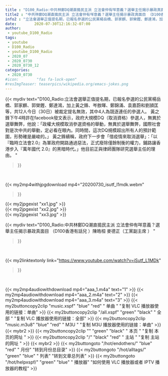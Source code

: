 ```yaml
---
title : "D100_Radio:中共林鄭DQ潮直搗民主派 立法會仲有咩意義？選舉主任揭示暴政真面目 （D100香港有話兒 ）陳皓桓  麥德正（工黨副主席 ） "
title2 : "中共林鄭DQ潮直搗民主派 立法會仲有咩意義？選舉主任揭示暴政真面目 （D100香港有話兒 ）陳皓桓  麥德正（工黨副主席 ） "
info2 : "立法會選舉正值提名期，已報名參選的公民黨楊岳橋、郭家麒、郭榮鏗、鄭達鴻，加上黃之鋒、岑敖暉、鄭錦滿、袁嘉蔚和劉頴匡等，共12人今日（30日）被裁定提名無效，其中4人為競逐連任的參選人。  黃之鋒下午4時許在facebook發文表示，政府大規模DQ（取消資格）參選人，無異於選舉舞弊，他說：「政權大規模取消參選資格的舉動，無異於選舉舞弊，國際社會對是次中共的舉動，定必看在眼內。同時間，這次DQ規模超出所有人的預計範圍，形勢確是嚴峻的。」  黃之鋒續稱，政府下一步會「借疫情來取消選舉」：「以『臨時立法會2.0』為軍政府開路通過惡法，正式廢除僅餘制衡的權力，鋪路讓香港步入『萬年國代 2.0』的黑暗時代。」他目前正與律師團隊研究選舉主任的理由。 "
date:        2020-07-30T12:16:32-07:00
author:
 - youtube_D100_Radio
tags:
 - youtube
 - D100_Radio
 - youtube_D100_Radio
 - 2020_07
 - 2020_0730
 - 2020_0730_12
categories:
 - 2020_0730
#icon:        "fas fa-lock-open"
#resImgTeaser: teaserpics/wikipedia.org/emacs-jokes.png
---
```


{{< mydiv text="D100_Radio:立法會選舉正值提名期，已報名參選的公民黨楊岳橋、郭家麒、郭榮鏗、鄭達鴻，加上黃之鋒、岑敖暉、鄭錦滿、袁嘉蔚和劉頴匡等，共12人今日（30日）被裁定提名無效，其中4人為競逐連任的參選人。  黃之鋒下午4時許在facebook發文表示，政府大規模DQ（取消資格）參選人，無異於選舉舞弊，他說：「政權大規模取消參選資格的舉動，無異於選舉舞弊，國際社會對是次中共的舉動，定必看在眼內。同時間，這次DQ規模超出所有人的預計範圍，形勢確是嚴峻的。」  黃之鋒續稱，政府下一步會「借疫情來取消選舉」：「以『臨時立法會2.0』為軍政府開路通過惡法，正式廢除僅餘制衡的權力，鋪路讓香港步入『萬年國代 2.0』的黑暗時代。」他目前正與律師團隊研究選舉主任的理由。 "
>}}
<br>


{{< my2mp4withjpgdownload mp4="20200730_isutf_l1mdk.webm"
>}}

{{< my2jpgexist "xx1.jpg" >}}<br>
{{< my2jpgexist "xx2.jpg" >}}<br>
{{< my2jpgexist "xx3.jpg" >}}<br>



{{< mydiv text="D100_Radio:中共林鄭DQ潮直搗民主派 立法會仲有咩意義？選舉主任揭示暴政真面目 （D100香港有話兒 ）陳皓桓  麥德正（工黨副主席 ） "
>}}
<br>

{{< my2linktextonly link="https://www.youtube.com/watch?v=iSutf_L1MDk"
>}}


<br>

{{< my2mp4audiowithdownload mp4="aaa_1.m4a"    text="1" >}}
{{< my2mp4audiowithdownload mp4="aaa_2.m4a"    text="2" >}}
{{< my2mp4audiowithdownload mp4="aaa_3.m4a"    text="3" >}}
{{< my2buttoncopy2clip "music.xspf"        "blue"   "red"    " 单曲 "  "复制 VLC 播放器使用的链接：单曲" >}} {{< my2buttoncopy2clip "/all.xspf"         "green"  "black"  " 全部 "  "复制 VLC 播放器使用的链接：全部" >}} {{< my2buttoncopy2clip "music.m3u8"        "blue"   "red"    " M3U  "    "复制 M3U 播放器使用的链接：单曲" >}} {{< mybr2 >}} {{< my2buttoncopy2clip ""                  "green"  "black"  " 本页 "    "复制 本页的网址 " >}} {{< my2buttoncopy2clip "/"                 "black"  "red"    " 主站 "    "复制 主站的网址 " >}} {{< mybr2 >}} {{< my2buttongoto      "/hot/endothers/"   "blue"   "red"    " 月份"   "转到月份总目录" >}} {{< my2buttongoto      "/hot/alltags/"     "green"  "blue"   " 列表"   "转到文章总列表" >}} {{< my2buttongoto      "/hot/helpxspf/"    "green"  "blue"   " 播放器" "如何使用 VLC 播放器或者 IPTV 播放器的教程" >}} 
